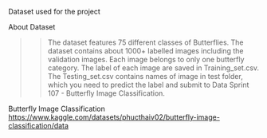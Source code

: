 Dataset used for the project

About Dataset
>> The dataset features 75 different classes of Butterflies. The dataset contains about 1000+ labelled images including the validation images. Each image belongs to only one butterfly category.
>> The label of each image are saved in Training_set.csv.
>> The Testing_set.csv contains names of image in test folder, which you need to predict the label and submit to Data Sprint 107 - Butterfly Image Classification.

Butterfly Image Classification
https://www.kaggle.com/datasets/phucthaiv02/butterfly-image-classification/data
